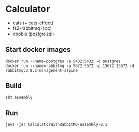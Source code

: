 # Calculator

- cats (+ cats-effect)
- fs2-rabbitmq (rpc)
- doobie (postgresql)

## Start docker images
```text
docker run --name=postgres -p 5432:5432 -d postgres
docker run --name=rabbitmq -p 5672:5672 -p 15672:15672 -d rabbitmq:3.8.2-management-alpine
```


## Build
`sbt assembly`

## Run
`java -jar CalculatorWithRabbitMQ-assembly-0.1`